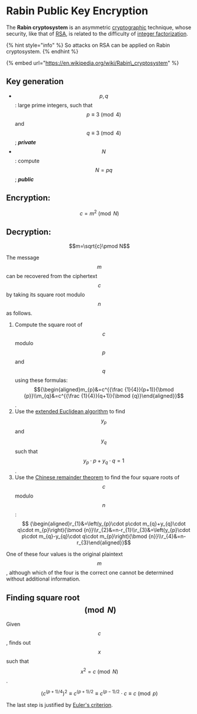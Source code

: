 # Rabin Public Key Encryption

The **Rabin cryptosystem** is an asymmetric [cryptographic](https://en.wikipedia.org/wiki/Cryptographic) technique, whose security, like that of [RSA](https://en.wikipedia.org/wiki/RSA_%28algorithm%29), is related to the difficulty of [integer factorization](https://en.wikipedia.org/wiki/Integer_factorization).

{% hint style="info" %}
So attacks on RSA can be applied on Rabin cryptosystem.
{% endhint %}

{% embed url="https://en.wikipedia.org/wiki/Rabin\_cryptosystem" %}

## Key generation

* $$p,q$$: large prime integers, such that $$p\equiv3\pmod4$$and $$q\equiv3\pmod4$$; _**private**_
* $$N$$: compute$$N=pq$$; _**public**_

## Encryption: 

$$c=m^2\pmod N$$

## Decryption: 

$$m=\sqrt{c}\pmod N$$

The message $$m$$ can be recovered from the ciphertext $$c$$ by taking its square root modulo $$n$$ as follows.

1. Compute the square root of $$c$$ modulo $$p$$ and $$q$$ using these formulas:$${\begin{aligned}m_{p}&=c^{{\frac {1}{4}}(p+1)}{\bmod {p}}\\m_{q}&=c^{{\frac {1}{4}}(q+1)}{\bmod {q}}\end{aligned}}$$.
2. Use the [extended Euclidean algorithm](https://en.wikipedia.org/wiki/Extended_Euclidean_algorithm) to find $$y_{p}$$ and $$y_{q}$$ such that $$y_{p}\cdot p+y_{q}\cdot q=1$$.
3. Use the [Chinese remainder theorem](https://en.wikipedia.org/wiki/Chinese_remainder_theorem) to find the four square roots of $$c$$ modulo $$n$$:$$ {\begin{aligned}r_{1}&=\left(y_{p}\cdot p\cdot m_{q}+y_{q}\cdot q\cdot m_{p}\right){\bmod {n}}\\r_{2}&=n-r_{1}\\r_{3}&=\left(y_{p}\cdot p\cdot m_{q}-y_{q}\cdot q\cdot m_{p}\right){\bmod {n}}\\r_{4}&=n-r_{3}\end{aligned}}$$

One of these four values is the original plaintext$$m$$, although which of the four is the correct one cannot be determined without additional information.

## Finding square root$$\pmod N$$

Given $$c$$, finds out $$x$$ such that $$x^2 = c \pmod N$$.

$$\big(c^{ (p+1)/4}\big )^ 2\equiv  c^{ (p+1)/2}\equiv c^{ (p-1)/2}\cdot c\equiv c \pmod p$$

The last step is justified by [Euler's criterion](https://en.wikipedia.org/wiki/Euler%27s_criterion).

